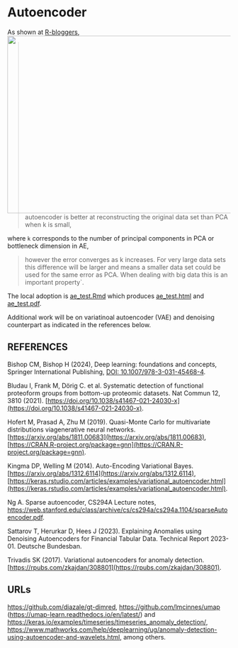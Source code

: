 # Autoencoder

As shown at <a href="https://www.r-bloggers.com/pca-vs-autoencoders-for-dimensionality-reduction/">R-bloggers<img src="https://i0.wp.com/gradientdescending.com/wp-content/uploads/2018/07/reconstruction-1.png" width="560" height="400" align="right"></a>,

> autoencoder is better at reconstructing the original data set than PCA when k is small, 

where `k` corresponds to the number of principal components in PCA or bottleneck dimension in AE,

> however the error converges as k increases. For very large data sets this difference will be
> larger and means a smaller data set could be used for the same error as PCA. When dealing 
> with big data this is an important property`.

The local adoption is [ae_test.Rmd](../utils/ae_test.Rmd) which produces [ae_test.html](../utils/ae_test.html) and [ae_test.pdf](utils/ae_test.pdf).

Additional work will be on variatinoal autoencoder (VAE) and denoising counterpart as indicated in the references below.

## REFERENCES

Bishop CM, Bishop H (2024), Deep learning: foundations and concepts, Springer International Publishing, [DOI: 10.1007/978-3-031-45468-4](https://link.springer.com/book/10.1007/978-3-031-45468-4).

Bludau I, Frank M, Dörig C. et al. Systematic detection of functional proteoform groups from bottom-up proteomic datasets. Nat Commun 12, 3810 (2021). [https://doi.org/10.1038/s41467-021-24030-x](https://doi.org/10.1038/s41467-021-24030-x).

Hofert M, Prasad A, Zhu M (2019). Quasi-Monte Carlo for multivariate distributions viagenerative neural networks. [https://arxiv.org/abs/1811.00683](https://arxiv.org/abs/1811.00683), [https://CRAN.R-project.org/package=gnn](https://CRAN.R-project.org/package=gnn).

Kingma DP, Welling M (2014). Auto-Encoding Variational Bayes. [https://arxiv.org/abs/1312.6114](https://arxiv.org/abs/1312.6114), [https://keras.rstudio.com/articles/examples/variational_autoencoder.html](https://keras.rstudio.com/articles/examples/variational_autoencoder.html).

Ng A. Sparse autoencoder, CS294A Lecture notes, <https://web.stanford.edu/class/archive/cs/cs294a/cs294a.1104/sparseAutoencoder.pdf>.

Sattarov T, Herurkar D, Hees J (2023). Explaining Anomalies using Denoising Autoencoders for Financial Tabular Data. Technical Report 2023-01. Deutsche Bundesban.

Trivadis SK (2017). Variational autoencoders for anomaly detection. [https://rpubs.com/zkajdan/308801](https://rpubs.com/zkajdan/308801).

## URLs

<https://github.com/diazale/gt-dimred>, <https://github.com/lmcinnes/umap> (<https://umap-learn.readthedocs.io/en/latest/>) and <https://keras.io/examples/timeseries/timeseries_anomaly_detection/>, <https://www.mathworks.com/help/deeplearning/ug/anomaly-detection-using-autoencoder-and-wavelets.html>, among others.
